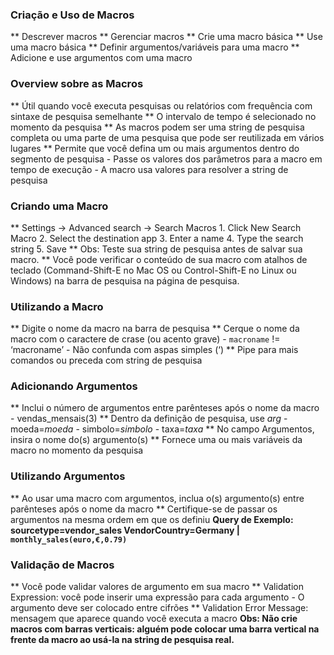 
### Criação e Uso de Macros

** Descrever macros
** Gerenciar macros
** Crie uma macro básica
** Use uma macro básica
** Definir argumentos/variáveis ​​para uma macro
** Adicione e use argumentos com uma macro


### Overview sobre as Macros
** Útil quando você executa pesquisas ou relatórios com frequência com sintaxe de pesquisa semelhante
** O intervalo de tempo é selecionado no momento da pesquisa
** As macros podem ser uma string de pesquisa completa ou uma parte de uma pesquisa que pode ser reutilizada em vários lugares
** Permite que você defina um ou mais argumentos dentro do segmento de pesquisa
    - Passe os valores dos parâmetros para a macro em tempo de execução
    - A macro usa valores para resolver a string de pesquisa


### Criando uma Macro
** Settings -> Advanced search -> Search Macros
    1.	Click New Search Macro
    2.	Select the destination app
    3.	Enter a name
    4.	Type the search string
    5.	Save
** Obs: Teste sua string de pesquisa antes de salvar sua macro. 
** Você pode verificar o conteúdo de sua macro com atalhos de teclado (Command-Shift-E no Mac OS ou Control-Shift-E no Linux ou Windows) na barra de pesquisa na página de pesquisa.


### Utilizando a Macro
** Digite o nome da macro na barra de pesquisa
** Cerque o nome da macro com o caractere de crase (ou acento grave)
    - `macroname` != ‘macroname’
    - Não confunda com aspas simples (‘)
** Pipe para mais comandos ou preceda com string de pesquisa


### Adicionando Argumentos
** Inclui o número de argumentos entre parênteses após o nome da macro
    - vendas_mensais(3)
** Dentro da definição de pesquisa, use $arg$
    - moeda=$moeda$
    - simbolo=$simbolo$
    - taxa=$taxa$
** No campo Argumentos, insira o nome do(s) argumento(s)
** Fornece uma ou mais variáveis ​​da macro no momento da pesquisa

### Utilizando Argumentos
** Ao usar uma macro com argumentos, inclua o(s) argumento(s) entre parênteses após o nome da macro
** Certifique-se de passar os argumentos na mesma ordem em que os definiu
    **Query de Exemplo: sourcetype=vendor_sales VendorCountry=Germany | `monthly_sales(euro,€,0.79)`**

### Validação de Macros
** Você pode validar valores de argumento em sua macro
** Validation Expression: você pode inserir uma expressão para cada argumento
    - O argumento deve ser colocado entre cifrões
** Validation Error Message: mensagem que aparece quando você executa a macro
    **Obs: Não crie macros com barras verticais: alguém pode colocar uma barra vertical na frente da macro ao usá-la na string de pesquisa real.**